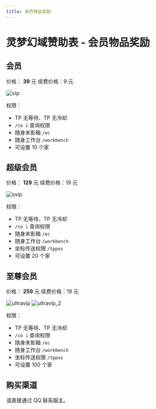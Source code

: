 ```yaml
---
title: 会员物品奖励
---
```

# 灵梦幻域赞助表 - 会员物品奖励

## 会员
价格： **39** 元
续费价格：9 元

![vip](https://resource.mcstaralliance.com/images/dreamland/dml_vip.png)

权限：
- TP 无等待、TP 无冷却
- `/co i` 查询权限
- 随身末影箱 `/ec`
- 随身工作台 `/workbench`
- 可设置 10 个家

## 超级会员
价格： **129** 元
续费价格：19 元

![svip](https://resource.mcstaralliance.com/images/dreamland/dml_svip.jpg)

权限：
- TP 无等待、TP 无冷却
- `/co i` 查询权限
- 随身末影箱 `/ec`
- 随身工作台 `/workbench`
- 坐标传送权限 `/tppos`
- 可设置 20 个家

## 至尊会员
价格： **259** 元
续费价格：19 元

![ultravip](https://resource.mcstaralliance.com/images/dreamland/dml_ultravip_1.jpg)
![ultravip_2](https://resource.mcstaralliance.com/images/dreamland/dml_ultravip_2.png)

权限：
- TP 无等待、TP 无冷却
- `/co i` 查询权限
- 随身末影箱 `/ec`
- 随身工作台 `/workbench`
- 坐标传送权限 `/tppos`
- 可设置 100 个家

## 购买渠道

请直接通过 QQ 联系服主。